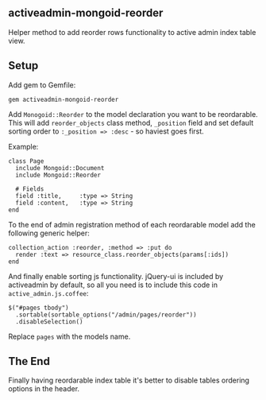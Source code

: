 ## activeadmin-mongoid-reorder

Helper method to add reorder rows functionality to active admin index table view.

## Setup

Add gem to Gemfile:

```gem activeadmin-mongoid-reorder```

Add ```Monogoid::Reorder``` to the model declaration you want to be reordarable. This will add ```reorder_objects``` class method, ```_position``` field and set default sorting order to ```:_position => :desc``` - so haviest goes first.

Example:
```
class Page
  include Mongoid::Document
  include Mongoid::Reorder

  # Fields
  field :title,     :type => String
  field :content,   :type => String
end
```

To the end of admin registration method of each reordarable model add the following generic helper:
```
collection_action :reorder, :method => :put do
  render :text => resource_class.reorder_objects(params[:ids])
end
```

And finally enable sorting js functionality. jQuery-ui is included by activeadmin by default, so all you need is to include this code in ```active_admin.js.coffee```:
```
$("#pages tbody")
  .sortable(sortable_options("/admin/pages/reorder"))
  .disableSelection()
```
Replace ```pages``` with the models name.

## The End

Finally having reordarable index table it's better to disable tables ordering options in the header.
